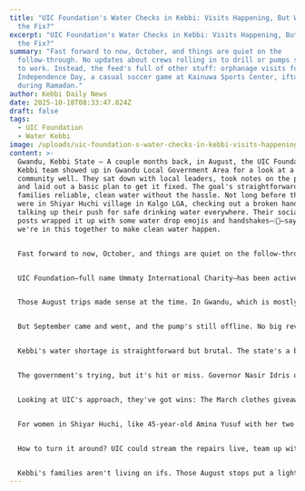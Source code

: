 ```yaml
---
title: "UIC Foundation's Water Checks in Kebbi: Visits Happening, But Where's
  the Fix?"
excerpt: "UIC Foundation's Water Checks in Kebbi: Visits Happening, But Where's
  the Fix?"
summary: "Fast forward to now, October, and things are quiet on the
  follow-through. No updates about crews rolling in to drill or pumps starting
  to work. Instead, the feed's full of other stuff: orphanage visits for
  Independence Day, a casual soccer game at Kainuwa Sports Center, iftar meals
  during Ramadan."
author: Kebbi Daily News
date: 2025-10-18T08:33:47.824Z
draft: false
tags:
  - UIC Foundation
  - Water Kebbi
image: /uploads/uic-foundation-s-water-checks-in-kebbi-visits-happening-but-where-s-the-fix.jpg
content: >-
  Gwandu, Kebbi State – A couple months back, in August, the UIC Foundation's
  Kebbi team showed up in Gwandu Local Government Area for a look at a beat-up
  community well. They sat down with local leaders, took notes on the problems,
  and laid out a basic plan to get it fixed. The goal's straightforward: get
  families reliable, clean water without the hassle. Not long before that, they
  were in Shiyar Huchi village in Kalgo LGA, checking out a broken hand pump and
  talking up their push for safe drinking water everywhere. Their social media
  posts wrapped it up with some water drop emojis and handshakes—💧🤝—saying
  we're in this together to make clean water happen.


  Fast forward to now, October, and things are quiet on the follow-through. No updates about crews rolling in to drill or pumps starting to work. Instead, the feed's full of other stuff: orphanage visits for Independence Day, a casual soccer game at Kainuwa Sports Center, iftar meals during Ramadan. It's all good community work, but in Kebbi, where most folks are dealing with bad water sources, these site visits come off like a quick hello without the heavy lifting. Over two-thirds of households here pull from sketchy spots, and it's leaving people frustrated—hoping for real changes, not just more photos.


  UIC Foundation—full name Ummaty International Charity—has been active in Kebbi at least since early this year. Their co-founder Haruna Shayau posts a lot about it: free haircuts and shaves for 80 guys ahead of Sallah, handing out clothes in Tungar Buzu to help folks out, or running awareness campaigns like "Guard the Source" in Bunza to keep wells from getting polluted. The Kebbi branch is part of a bigger national setup, mixing faith-based help with everyday needs, like cleaning up graveyards in Ilela Yari for ongoing good deeds. Water stuff fits right in, especially since it ties to health and fairness—women and kids end up doing most of the fetching.


  Those August trips made sense at the time. In Gwandu, which is mostly farmers and herders up against Sokoto State, they zeroed in on a borehole that's been acting up since last year's floods clogged it with mud. People there have to walk to far-off streams that aren't exactly clean, mixed with animal stuff. Village head Malam Ibrahim said over the phone, "The UIC crew came, took measurements, said they'd get parts by September. We told them our issues, but it's still not running." In Kalgo's Shiyar Huchi, the hand pump for about 500 people in Gandu Ward quit over a year ago, lever all rusted out. The visit lined up with Youth Day planning, getting volunteers hyped for a "Youth for Water" repair event. They asked for donations through a UBA account (1026073151) and gave out a contact number (08030686891).


  But September came and went, and the pump's still offline. No big reveal posts, no pics of water flowing. Shayau's updates jumped to orphanage fun and new badges for their education group. It's a common thing for groups like this in Nigeria—social media gets the buzz going, posts rack up likes (around 500 each), but the actual work hits snags. Especially this year, with Kebbi's water problems blowing up in the news: Cholera hit 200 cases by April in Kebbi and nearby Katsina, all from dirty sources. NiHSA dropped a warning in October about groundwater loaded with heavy metals and lead, plus germs causing kidney issues and stomach bugs. In spots like Kalgo and Gwandu, 70% of pumps crap out in under two years, based on a 2023 Green Habitat Initiative check across 10 Kebbi areas.


  Kebbi's water shortage is straightforward but brutal. The state's a big player in rice and sorghum, pulling in 1.5 million tons a year, but it's smack in the Sokoto Basin where rivers like the Gari flood one minute and dry up the next. This year's La Niña rains wrecked fields in Zuru and Fakai, but the dry patches afterward drained what's underground. Cut that with 15% less trees since 2015—for firewood and grazing—and the water just runs off fast, messing up what's left. UNICEF highlighted local fixers like Haruna Sadiq in Kebbi who patch pumps on the cheap, but one guy can't cover a whole state. Country-wide, rural water access is at 70% per WHO, but Kebbi's countryside is closer to 40%, driving those cholera numbers—68% of homes without good taps, says NBS from April.


  The government's trying, but it's hit or miss. Governor Nasir Idris okayed ₦2 billion in June for fixing up solar boreholes, swapping out power ones that keep failing in places like Yauri and Argungu. By August, they got 11 motorized ones going in Yauri, helping 5,000 people. NEMA threw in water kits with food aid for flood folks in Sakaba and Danko-Wasagu last month. But rollout's slow: Just 60% of national WASH money out by end of Q3, per Budget Office info, stuck in paperwork. USAID's I-WASH fixed up health centers in Argungu and Kalgo back in 2023, but keeping them going? That's on outfits like UIC to jump in.


  Looking at UIC's approach, they've got wins: The March clothes giveaway in Tungar Buzu covered a bunch of people; April radio spots on meningitis via Vision FM, run by member Bashar Bello Gwandu, got the word out wide. Ramadan meals and Sallah grooming build real connections, with about 200 volunteers on deck. Water's a natural fit—it's like that ongoing charity thing in Islam, a well that keeps giving. But the holdup from check to fix? It points to a bigger issue for NGOs here: Posts go viral, but tools and timelines lag. X talk on #KebbiWater is light, but a September post summed it up: "Assessments all over, no taps yet—when do we get a drink?"


  For women in Shiyar Huchi, like 45-year-old Amina Yusuf with her two little kids in a basic mud house, the delay sucks. "The young UIC folks showed up with cameras, checked the pump, said August 12," she told me on the phone, sounding beat. "Youth Day's gone, October's here. We boil water from ponds, hope no one gets sick." In Gwandu, the elders back Malam Ibrahim: "Plans are talk; we need the water." The fallout? Cholera took 50 lives in Kebbi by mid-year, per SolaceBase; bad wells mean kids not growing right long-term. Herders on Kalgo's edges, already watching for bandits, pull from snail-filled streams that spread bilharzia. On the money side, a full day fetching costs ₦1,000 in missed work, piling on top of 72% poverty rates.


  How to turn it around? UIC could stream the repairs live, team up with guys like Sadiq for hands-on work—make visits lead to quick wins. Link with KSADP's ₦2 billion for tough pumps that handle floods, or copy USAID's I-WASH that got Etene's pump running in Kalgo. Nationally, back NiHSA alerts with ₦50 billion for WASH checks, pulling underperformers like those old 1970s boreholes sitting idle. In Kebbi, hook into Idris's solar plan: Set up joint groups in Gwandu and Kalgo for regular upkeep, with apps to track pump status like NEMA's flood warnings. Get locals in—train women's groups to handle fixes, like WaterAid's 2019 solar setup in Wasagu LGA. It keeps things going and gives power back.


  Kebbi's families aren't living on ifs. Those August stops put a light on the mess and got some attention. Time to grab the tools. Here, where water means survival, talk only goes so far—getting it done is what counts. Till then, Shiyar Huchi and Gwandu are hanging in, buckets waiting.
---
```


